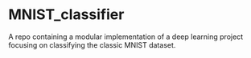 # MNIST_classifier
A repo containing a modular implementation of a deep learning project focusing on classifying the classic MNIST dataset.
